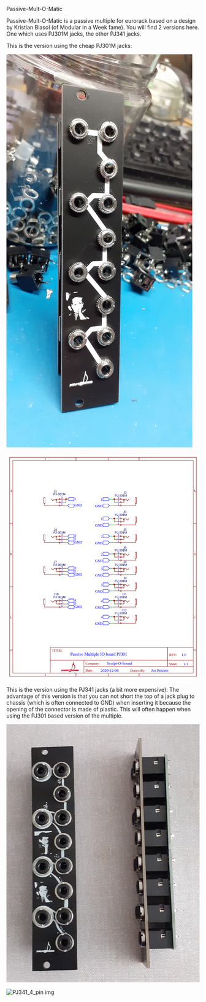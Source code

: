Passive-Mult-O-Matic

Passive-Mult-O-Matic is a passive multiple for eurorack based on a design by Kristian Blasol (of Modular in a Week fame). You will find 2 versions here. One which uses PJ301M jacks, the other PJ341 jacks.

This is the version using the cheap PJ301M jacks:

![PJ301M_3_pin img](PJ301M_3_pin/pics/20201222_145256.jpg)

![PJ301M_3_pin img](Schematic_Passive_Mult-O-Matic_PJ301.png)

This is the version using the PJ341 jacks (a bit more expensive):
The advantage of this version is that you can not short the top of a jack plug to chassis (which is often connected to GND) when inserting it because the opening of the connector is made of plastic. This will often happen when using the PJ301 based version of the multiple.

![PJ341_4pin img](PJ341_4_pin/pics/20240701_175353.jpg)

![PJ341_4_pin img](Schematic_Passive_Mult-O-Matic_PJ341.png)


